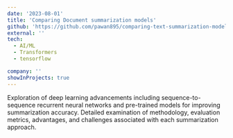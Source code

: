 ```yaml
---
date: '2023-08-01'
title: 'Comparing Document summarization models'
github: 'https://github.com/pawan895/comparing-text-summarization-model'
external: ''
tech:
  - AI/ML
  - Transformers
  - tensorflow

company: ''
showInProjects: true
---
```


Exploration of deep learning advancements including sequence-to-sequence recurrent neural networks and pre-trained models for improving summarization accuracy. Detailed examination of methodology, evaluation metrics, advantages, and challenges associated with each summarization approach.
